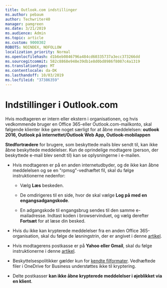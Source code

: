 ```yaml
---
title: Outlook.com indstillinger
ms.author: pebaum
author: Techwriter40
manager: pamgreen
ms.date: 3/21/2019
ms.audience: Admin
ms.topic: article
ms.custom: 9000302
ROBOTS: NOINDEX, NOFOLLOW
localization_priority: Normal
ms.openlocfilehash: d1b6eb0846796a484cd60335737a3ecc373266dd
ms.sourcegitcommit: 582c8868e948e39db1e8d0bd8986f8087c4a1319
ms.translationtype: MT
ms.contentlocale: da-DK
ms.lasthandoff: 10/03/2019
ms.locfileid: "37386359"
---
```

# <a name="settings-in-outlookcom"></a>Indstillinger i Outlook.com

Hvis modtageren er intern eller ekstern i organisationen, og hvis vedkommende bruger en Office 365-eller Outlook.com-mailkonto, skal følgende klienter ikke gøre noget særligt for at åbne meddelelsen: **outlook 2016, Outlook på internettet/Outlook Web App, Outlook-mobilappen**

**Stedfortrædere** for brugere, som beskyttede mails blev sendt til, kan ikke åbne beskyttede meddelelser. Kun de oprindelige modtagere (person, der beskyttede e-mail blev sendt til) kan se oplysningerne i e-mailen.

- Hvis modtageren er på en anden internetudbyder, og de&nbsp;ikke kan åbne meddelelsen og se en "rpmsg"-vedhæftet fil, skal du følge instruktionerne nedenfor:
    
    - Vælg **Læs** beskeden.
    
    - De omdirigeres til en side, hvor de skal vælge **Log på med en engangsadgangskode**.
    
    - En adgangskode til engangsbrug sendes til den samme e-mailadresse. Indtast koden i browservinduet, og vælg derefter **Fortsæt** for at læse din besked.

- Hvis du ikke kan krypterede meddelelser fra en anden Office 365-organisation, skal du følge de løsningstrin, der er angivet i denne [artikel](https://support.office.com/article/known-issues-opening-irm-protected-emails-sent-from-users-in-other-office-365-organizations-0dec0593-a05d-4aa2-8445-9311ebab3164).

- Hvis modtagerens postkasse er på **Yahoo eller Gmail**, skal du følge</span> instruktionerne i denne [artikel](https://support.office.com/article/how-do-i-open-a-protected-message-1157a286-8ecc-4b1e-ac43-2a608fbf3098).

- Beskyttelsespolitikker gælder kun for [kendte filformater](https://docs.microsoft.com/azure/information-protection/rms-client/client-admin-guide-file-types). Vedhæftede filer i OneDrive for Business understøttes ikke til kryptering.

- Delte postkasser **kan ikke åbne krypterede meddelelser i øjeblikket via en klient**. 
